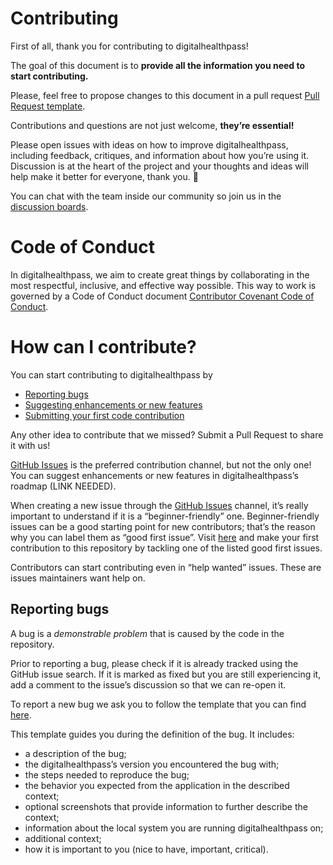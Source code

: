 # Contributing

First of all, thank you for contributing to digitalhealthpass!

The goal of this document is to **provide all the information you need to start contributing.**

Please, feel free to propose changes to this document in a pull request [Pull Request template](#).

Contributions and questions are not just welcome, **they’re essential!** 

Please open issues with ideas on how to improve digitalhealthpass, including feedback, critiques, and information about how you’re using it. Discussion is at the heart of the project and your thoughts and ideas will help make it better for everyone, thank you. 💙

You can chat with the team inside our community so join us in the [discussion boards](https://github.com/digitalhealthpass/digitalhealthpass/discussions).

# Code of Conduct

In digitalhealthpass, we aim to create great things by collaborating in the most respectful, inclusive, and effective way possible. This way to work is governed by a Code of Conduct document [Contributor Covenant Code of Conduct](CODE_OF_CONDUCT.md).

# How can I contribute?

You can start contributing to digitalhealthpass by

- [Reporting bugs](#reporting-bugs)
- [Suggesting enhancements or new features](#suggesting-enhancements-or-new-features)
- [Submitting your first code contribution](#your-first-code-contribution)

Any other idea to contribute that we missed? Submit a Pull Request to share it with us!

[GitHub Issues](https://github.com/digitalhealthpass/digitalhealthpass/issues) is the preferred contribution channel, but not the only one! You can suggest enhancements or new features in digitalhealthpass’s roadmap (LINK NEEDED).

When creating a new issue through the [GitHub Issues](https://github.com/digitalhealthpass/digitalhealthpass/issues) channel, it’s really important to understand if it is a “beginner-friendly” one. Beginner-friendly issues can be a good starting point for new contributors; that’s the reason why you can label them as “good first issue”. Visit [here](https://github.com/digitalhealthpass/digitalhealthpass/contribute) and make your first contribution to this repository by tackling one of the listed good first issues.

Contributors can start contributing even in “help wanted” issues. These are issues maintainers want help on.

## Reporting bugs

A bug is a *demonstrable problem* that is caused by the code in the repository.

Prior to reporting a bug, please check if it is already tracked using the GitHub issue search. If it is marked as fixed but you are still experiencing it, add a comment to the issue’s discussion so that we can re-open it.

To report a new bug we ask you to follow the template that you can find [here](https://github.com/digitalhealthpass/digitalhealthpass/issues/new?assignees=&labels=bug&template=bug-report.md&).

This template guides you during the definition of the bug. It includes:

- a description of the bug;
- the digitalhealthpass’s version you encountered the bug with;
- the steps needed to reproduce the bug;
- the behavior you expected from the application in the described context;
- optional screenshots that provide information to further describe the context;
- information about the local system you are running digitalhealthpass on;
- additional context;
- how it is important to you (nice to have, important, critical).
